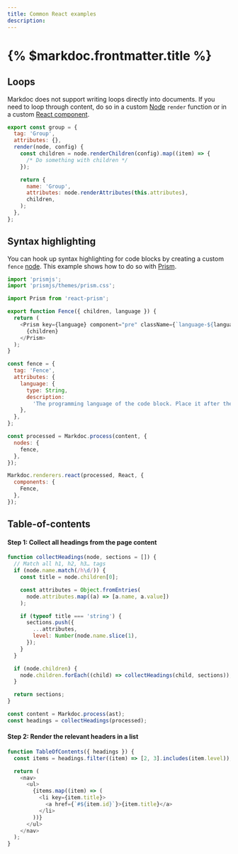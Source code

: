 ```yaml
---
title: Common React examples
description:
---
```


# {% $markdoc.frontmatter.title %}

## Loops

Markdoc does not support writing loops directly into documents. If you need to loop through content, do so in a custom [Node](/docs/nodes) `render` function or in a custom [React component](/docs/render/react).

```js
export const group = {
  tag: 'Group',
  attributes: {},
  render(node, config) {
    const children = node.renderChildren(config).map((item) => {
      /* Do something with children */
    });

    return {
      name: 'Group',
      attributes: node.renderAttributes(this.attributes),
      children,
    );
  },
};
```

## Syntax highlighting

You can hook up syntax highlighting for code blocks by creating a custom `fence` [node](/docs/nodes). This example shows how to do so with [Prism](https://prismjs.com/).

```js
import 'prismjs';
import 'prismjs/themes/prism.css';

import Prism from 'react-prism';

export function Fence({ children, language }) {
  return (
    <Prism key={language} component="pre" className={`language-${language}`}>
      {children}
    </Prism>
  );
}

const fence = {
  tag: 'Fence',
  attributes: {
    language: {
      type: String,
      description:
        'The programming language of the code block. Place it after the backticks.',
    },
  },
};

const processed = Markdoc.process(content, {
  nodes: {
    fence,
  },
});

Markdoc.renderers.react(processed, React, {
  components: {
    Fence,
  },
});
```

## Table-of-contents

#### Step 1: Collect all headings from the page content

```js
function collectHeadings(node, sections = []) {
  // Match all h1, h2, h3… tags
  if (node.name.match(/h\d/)) {
    const title = node.children[0];

    const attributes = Object.fromEntries(
      node.attributes.map((a) => [a.name, a.value])
    );

    if (typeof title === 'string') {
      sections.push({
        ...attributes,
        level: Number(node.name.slice(1),
      });
    }
  }

  if (node.children) {
    node.children.forEach((child) => collectHeadings(child, sections));
  }

  return sections;
}

const content = Markdoc.process(ast);
const headings = collectHeadings(processed);
```

#### Step 2: Render the relevant headers in a list

```js
function TableOfContents({ headings }) {
  const items = headings.filter((item) => [2, 3].includes(item.level));

  return (
    <nav>
      <ul>
        {items.map((item) => (
          <li key={item.title}>
            <a href={`#${item.id}`}>{item.title}</a>
          </li>
        ))}
      </ul>
    </nav>
  );
}
```
